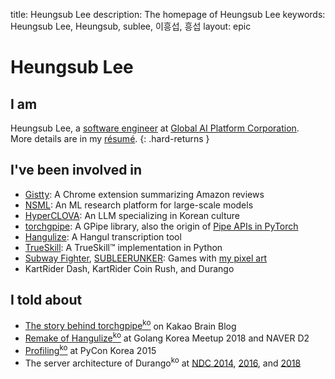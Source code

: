 title: Heungsub Lee
description: The homepage of Heungsub Lee
keywords: Heungsub Lee, Heungsub, sublee, 이흥섭, 흥섭
layout: epic

Heungsub Lee
============

I am
----

Heungsub Lee, a [software engineer][] at [Global AI Platform
Corporation][gapco].
<br />
More details are in my [résumé](/resume/).
{: .hard-returns }

[software engineer]: https://github.com/sublee
[gapco]: https://www.linkedin.com/company/global-ai-platform/

I've been involved in
---------------------

- [Gistty][]: A Chrome extension summarizing Amazon reviews
- [NSML][]: An ML research platform for large-scale models
- [HyperCLOVA][]: An LLM specializing in Korean culture
- [torchgpipe][]: A GPipe library, also the origin of [Pipe APIs in PyTorch][pytorch-pipe]
- [Hangulize][]: A Hangul transcription tool
- [TrueSkill][]: A TrueSkill&trade; implementation in Python
- [Subway Fighter][], [SUBLEERUNKER][]: Games with [my pixel art][DeviantArt]
- KartRider Dash, KartRider Coin Rush, and Durango

[gistty]:         https://gistty.ai/
[nsml]:           https://arxiv.org/abs/1712.05902
[hyperclova]:     https://clova.ai/hyperclova
[torchgpipe]:     https://torchgpipe.readthedocs.io/
[pytorch-pipe]:   https://pytorch.org/docs/2.0/pipeline.html
[hangulize]:      https://hangulize.org/
[trueskill]:      https://trueskill.org/
[subway fighter]: https://yeonghoey.itch.io/subway-fighter
[subleerunker]:   /runker/
[deviantart]:     https://www.deviantart.com/sublee
[nexon]:          https://company.nexon.com/en/

I told about
------------

- [The story behind torchgpipe<sup>ko</sup>][torchgpipe-blog] on Kakao Brain Blog
- [Remake of Hangulize<sup>ko</sup>][gokr1808] at Golang Korea Meetup 2018 and NAVER D2
- [Profiling<sup>ko</sup>][pycon15] at PyCon Korea 2015
- The server architecture of Durango<sup>ko</sup> at [NDC 2014][ndc14], [2016][ndc16], and [2018][ndc18]

[torchgpipe-blog]: https://web.archive.org/web/20211020112459/https://kakaobrain.com/blog/66
[gokr1808]: https://subl.ee/~gokr1808
[pycon15]:  https://subl.ee/~pycon15

[ndc14]: https://subl.ee/~ndc14
[ndc16]: https://subl.ee/~ndc16
[ndc18]: https://subl.ee/~ndc18
